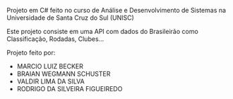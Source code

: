 Projeto em C# feito no curso de Análise e Desenvolvimento de Sistemas na Universidade de Santa Cruz do Sul (UNISC)

Este projeto consiste em uma API com dados do Brasileirão como Classificação, Rodadas, Clubes...

Projeto feito por:
* MARCIO LUIZ BECKER
* BRAIAN WEGMANN SCHUSTER
* VALDIR LIMA DA SILVA
* RODRIGO DA SILVEIRA FIGUEIREDO
